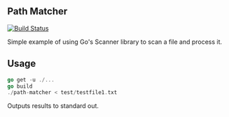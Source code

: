 ## Path Matcher

[![Build Status](https://travis-ci.org/tantastik/path-matcher.png?branch=master)](https://travis-ci.org/tantastik/path-matcher)

Simple example of using Go's Scanner library to scan a file and process it. 

## Usage

```go
go get -u ./...
go build
./path-matcher < test/testfile1.txt
```

Outputs results to standard out.
